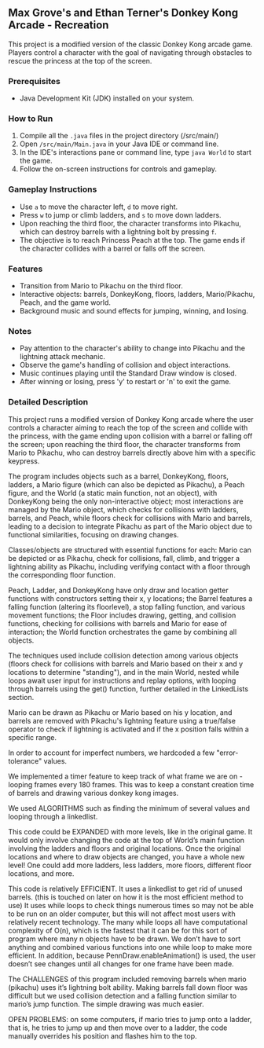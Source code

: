 ## Max Grove's and Ethan Terner's Donkey Kong Arcade - Recreation

This project is a modified version of the classic Donkey Kong arcade game. Players control a character with the goal of navigating through obstacles to rescue the princess at the top of the screen.

### Prerequisites
- Java Development Kit (JDK) installed on your system.

### How to Run
1. Compile all the `.java` files in the project directory (/src/main/)
2. Open `/src/main/Main.java` in your Java IDE or command line.
3. In the IDE's interactions pane or command line, type `java World` to start the game.
4. Follow the on-screen instructions for controls and gameplay.

### Gameplay Instructions
- Use `a` to move the character left, `d` to move right.
- Press `w` to jump or climb ladders, and `s` to move down ladders.
- Upon reaching the third floor, the character transforms into Pikachu, which can destroy barrels with a lightning bolt by pressing `f`.
- The objective is to reach Princess Peach at the top. The game ends if the character collides with a barrel or falls off the screen.

### Features
- Transition from Mario to Pikachu on the third floor.
- Interactive objects: barrels, DonkeyKong, floors, ladders, Mario/Pikachu, Peach, and the game world.
- Background music and sound effects for jumping, winning, and losing.

### Notes
- Pay attention to the character's ability to change into Pikachu and the lightning attack mechanic.
- Observe the game's handling of collision and object interactions.
- Music continues playing until the Standard Draw window is closed.
- After winning or losing, press 'y' to restart or 'n' to exit the game.

### Detailed Description
This project runs a modified version of Donkey Kong arcade where the user controls a character aiming to reach the top of the screen and collide with the princess, with the game ending upon collision with a barrel or falling off the screen; upon reaching the third floor, the character transforms from Mario to Pikachu, who can destroy barrels directly above him with a specific keypress.

The program includes objects such as a barrel, DonkeyKong, floors, ladders, a Mario figure (which can also be depicted as Pikachu), a Peach figure, and the World (a static main function, not an object), with DonkeyKong being the only non-interactive object; most interactions are managed by the Mario object, which checks for collisions with ladders, barrels, and Peach, while floors check for collisions with Mario and barrels, leading to a decision to integrate Pikachu as part of the Mario object due to functional similarities, focusing on drawing changes.
    
    
Classes/objects are structured with essential functions for each: Mario can be depicted or as Pikachu, check for collisions, fall, climb, and trigger a lightning ability as Pikachu, including verifying contact with a floor through the corresponding floor function.
        
Peach, Ladder, and DonkeyKong have only draw and location getter functions with constructors setting their x, y locations; the Barrel features a falling function (altering its floorlevel), a stop falling function, and various movement functions; the Floor includes drawing, getting, and collision functions, checking for collisions with barrels and Mario for ease of interaction; the World function orchestrates the game by combining all objects.

The techniques used include collision detection among various objects (floors check for collisions with barrels and Mario based on their x and y locations to determine "standing"), and in the main World, nested while loops await user input for instructions and replay options, with looping through barrels using the get() function, further detailed in the LinkedLists section.
    
Mario can be drawn as Pikachu or Mario based on his y location, and barrels are removed with Pikachu's lightning feature using a true/false operator to check if lightning is activated and if the x position falls within a specific range.
    
In order to account for imperfect numbers, we hardcoded a few "error-tolerance" values.
    
We implemented a timer feature to keep track of what frame we are on - looping frames every 180 frames. This was to keep a constant creation time of barrels and drawing various donkey kong images.
    
We used ALGORITHMS such as finding the minimum of several values and looping through a linkedlist.
 
This code could be EXPANDED with more levels, like in the original game. It would only involve changing the code at the top of World’s main function involving the ladders and floors and original locations. Once the original locations and where to draw objects are changed, you have a whole new level! One could add more ladders, less ladders, more floors, different floor locations, and more.

This code is relatively EFFICIENT. It uses a linkedlist to get rid of unused barrels. (this is touched on later on how it is the most efficient method to use) It uses while loops to check things numerous times so may not be able to be run on an older computer, but this will not affect most users with relatively recent technology. The many while loops all have computational complexity of O(n), which is the fastest that it can be for this sort of program where many n objects have to be drawn. We don’t have to sort anything and combined various functions into one while loop to make more efficient. In addition, because PennDraw.enableAnimation() is used, the user doesn’t see changes until all changes for one frame have been made.


The CHALLENGES of this program included removing barrels when mario (pikachu) uses it’s lightning bolt ability. Making barrels fall down floor was difficult but we used collision detection and a falling function similar to mario’s jump function. The simple drawing was much easier.    

OPEN PROBLEMS: on some computers, if mario tries to jump onto a ladder, that is, he tries to jump up and then move over to a ladder, the code manually overrides his position and flashes him to the top.                                                     
